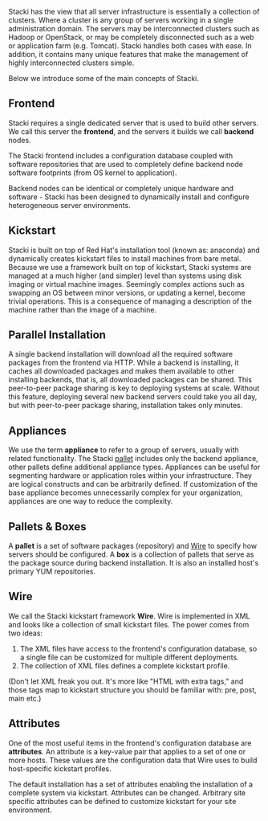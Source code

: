 Stacki has the view that all server infrastructure is essentially a collection of clusters.
Where a cluster is any group of servers working in a single administration domain.
The servers may be interconnected clusters such as Hadoop or OpenStack, or may be
completely disconnected such as a web or application farm (e.g. Tomcat).
Stacki handles both cases with ease.
In addition, it contains many unique features that
make the management of highly interconnected clusters simple.

Below we introduce some of the main concepts of Stacki.

## Frontend

Stacki requires a single dedicated server that is used to build other
servers.
We call this server the **frontend**, and the servers it builds we call
**backend** nodes.

The Stacki frontend includes a configuration database coupled with software
repositories that are used to completely define backend node software
footprints (from OS kernel to application).

Backend nodes can be identical or completely unique hardware and software -
Stacki has been designed to dynamically install and configure heterogeneous
server environments.

## Kickstart

Stacki is built on top of Red Hat's installation tool (known as: anaconda) and
dynamically creates kickstart files to install machines from bare
metal.
Because we use a framework built on top of kickstart,
Stacki systems are managed at a much higher (and simpler) level
than systems using disk imaging or virtual machine images.
Seemingly complex actions such as swapping an OS between minor versions,
or updating a kernel, become trivial operations.
This is a consequence of managing a description of the
machine rather than the image of a machine.

## Parallel Installation

A single backend installation will download all the required
software packages from the frontend via HTTP.
While a backend is installing, it caches all downloaded packages and makes
them available to other installing backends, that is, all downloaded packages
can be shared.
This peer-to-peer package sharing is key to deploying systems at scale.
Without this feature, deploying several new backend servers could take you all
day, but with peer-to-peer package sharing, installation takes only minutes.

## Appliances

We use the term **appliance** to refer to a group of servers,
usually with related functionality.
The Stacki [pallet](#pallets--boxes) includes only the backend
appliance,
other pallets define additional appliance types. Appliances can be useful for segmenting hardware or application roles within your infrastructure. They are logical constructs and can be arbitrarily defined. If customization of the base appliance becomes unnecessarily complex for your organization, appliances are one way to reduce the complexity.

## Pallets & Boxes

A **pallet** is a set of software packages (repository) and
[Wire](#wire) to specify how servers should be configured.
A **box** is a collection of pallets that serve as the package source during backend installation. It is also an installed host's primary YUM repositories.

## Wire

We call the Stacki kickstart framework **Wire**.
Wire is implemented in XML and looks like a collection of small kickstart files.
The power comes from two ideas:

1. The XML files have access to the frontend's configuration database, so a single file can be customized for multiple different deployments.
2. The collection of XML files defines a complete kickstart profile.

(Don't let XML freak you out. It's more like "HTML with extra tags," and those tags map to kickstart structure you should be familiar with: pre, post, main etc.)

## Attributes

One of the most useful items in the frontend's configuration database are **attributes**.
An attribute is a key-value pair that applies to a set of one or more hosts.
These values are the configuration data that Wire uses to build host-specific kickstart profiles.

The default installation has a set of attributes enabling the installation of a complete system via kickstart. Attributes can be changed. Arbitrary site specific attributes can be defined to customize kickstart for your site environment.
